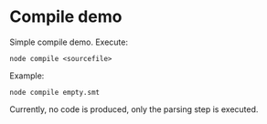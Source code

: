 # Compile demo

Simple compile demo. Execute:

```
node compile <sourcefile>
```

Example:

```
node compile empty.smt
```

Currently, no code is produced, only the parsing step is executed.



